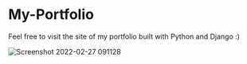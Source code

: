 ﻿# My-Portfolio
 
 
Feel free to visit the site of my portfolio built with Python and Django :)

![Screenshot 2022-02-27 091128](https://user-images.githubusercontent.com/59745744/155872645-ea7be05a-f07a-4e2a-886e-aacb6e78dfb3.png)
